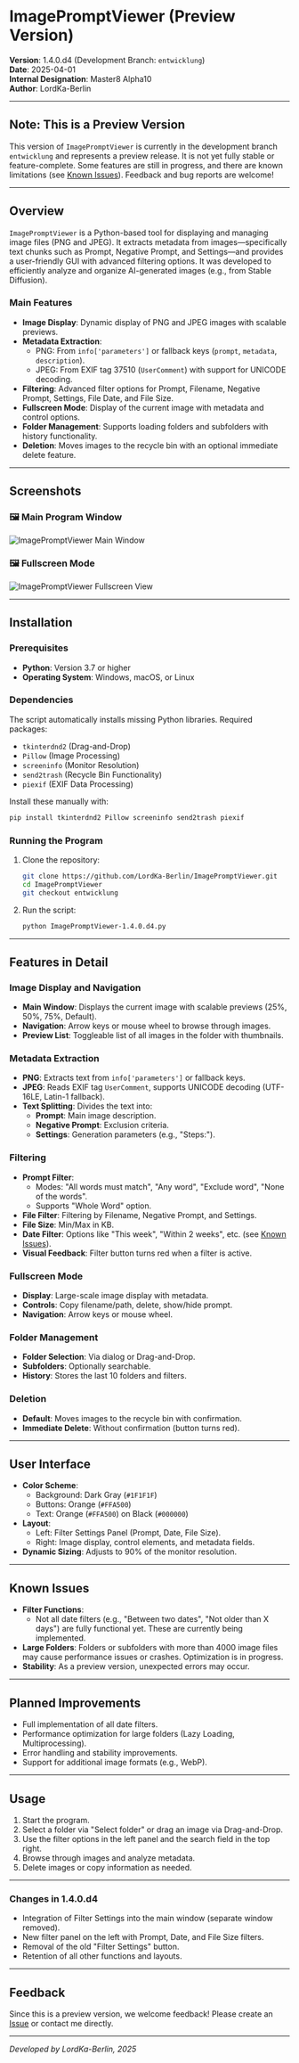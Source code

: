 # ImagePromptViewer (Preview Version)

**Version**: 1.4.0.d4 (Development Branch: `entwicklung`)  
**Date**: 2025-04-01  
**Internal Designation**: Master8 Alpha10  
**Author**: LordKa-Berlin  

---

## Note: This is a Preview Version
This version of `ImagePromptViewer` is currently in the development branch `entwicklung` and represents a preview release. It is not yet fully stable or feature-complete. Some features are still in progress, and there are known limitations (see [Known Issues](#known-issues)). Feedback and bug reports are welcome!

---

## Overview
`ImagePromptViewer` is a Python-based tool for displaying and managing image files (PNG and JPEG). It extracts metadata from images—specifically text chunks such as Prompt, Negative Prompt, and Settings—and provides a user-friendly GUI with advanced filtering options. It was developed to efficiently analyze and organize AI-generated images (e.g., from Stable Diffusion).

### Main Features
- **Image Display**: Dynamic display of PNG and JPEG images with scalable previews.
- **Metadata Extraction**:
  - PNG: From `info['parameters']` or fallback keys (`prompt`, `metadata`, `description`).
  - JPEG: From EXIF tag 37510 (`UserComment`) with support for UNICODE decoding.
- **Filtering**: Advanced filter options for Prompt, Filename, Negative Prompt, Settings, File Date, and File Size.
- **Fullscreen Mode**: Display of the current image with metadata and control options.
- **Folder Management**: Supports loading folders and subfolders with history functionality.
- **Deletion**: Moves images to the recycle bin with an optional immediate delete feature.

---

## Screenshots

### 🖼️ Main Program Window
![ImagePromptViewer Main Window](imagepromptviewer-mainscreen.png)

### 🖼️ Fullscreen Mode
![ImagePromptViewer Fullscreen View](imagepromptviewer-fullscreen.png)

---

## Installation

### Prerequisites
- **Python**: Version 3.7 or higher
- **Operating System**: Windows, macOS, or Linux

### Dependencies
The script automatically installs missing Python libraries. Required packages:
- `tkinterdnd2` (Drag-and-Drop)
- `Pillow` (Image Processing)
- `screeninfo` (Monitor Resolution)
- `send2trash` (Recycle Bin Functionality)
- `piexif` (EXIF Data Processing)

Install these manually with:
```bash
pip install tkinterdnd2 Pillow screeninfo send2trash piexif
```

### Running the Program
1. Clone the repository:
   ```bash
   git clone https://github.com/LordKa-Berlin/ImagePromptViewer.git
   cd ImagePromptViewer
   git checkout entwicklung
   ```
2. Run the script:
   ```bash
   python ImagePromptViewer-1.4.0.d4.py
   ```

---

## Features in Detail

### Image Display and Navigation
- **Main Window**: Displays the current image with scalable previews (25%, 50%, 75%, Default).
- **Navigation**: Arrow keys or mouse wheel to browse through images.
- **Preview List**: Toggleable list of all images in the folder with thumbnails.

### Metadata Extraction
- **PNG**: Extracts text from `info['parameters']` or fallback keys.
- **JPEG**: Reads EXIF tag `UserComment`, supports UNICODE decoding (UTF-16LE, Latin-1 fallback).
- **Text Splitting**: Divides the text into:
  - **Prompt**: Main image description.
  - **Negative Prompt**: Exclusion criteria.
  - **Settings**: Generation parameters (e.g., "Steps:").

### Filtering
- **Prompt Filter**:
  - Modes: "All words must match", "Any word", "Exclude word", "None of the words".
  - Supports "Whole Word" option.
- **File Filter**: Filtering by Filename, Negative Prompt, and Settings.
- **File Size**: Min/Max in KB.
- **Date Filter**: Options like "This week", "Within 2 weeks", etc. (see [Known Issues](#known-issues)).
- **Visual Feedback**: Filter button turns red when a filter is active.

### Fullscreen Mode
- **Display**: Large-scale image display with metadata.
- **Controls**: Copy filename/path, delete, show/hide prompt.
- **Navigation**: Arrow keys or mouse wheel.

### Folder Management
- **Folder Selection**: Via dialog or Drag-and-Drop.
- **Subfolders**: Optionally searchable.
- **History**: Stores the last 10 folders and filters.

### Deletion
- **Default**: Moves images to the recycle bin with confirmation.
- **Immediate Delete**: Without confirmation (button turns red).

---

## User Interface
- **Color Scheme**:
  - Background: Dark Gray (`#1F1F1F`)
  - Buttons: Orange (`#FFA500`)
  - Text: Orange (`#FFA500`) on Black (`#000000`)
- **Layout**:
  - Left: Filter Settings Panel (Prompt, Date, File Size).
  - Right: Image display, control elements, and metadata fields.
- **Dynamic Sizing**: Adjusts to 90% of the monitor resolution.

---

## Known Issues
- **Filter Functions**:
  - Not all date filters (e.g., "Between two dates", "Not older than X days") are fully functional yet. These are currently being implemented.
- **Large Folders**: Folders or subfolders with more than 4000 image files may cause performance issues or crashes. Optimization is in progress.
- **Stability**: As a preview version, unexpected errors may occur.

---

## Planned Improvements
- Full implementation of all date filters.
- Performance optimization for large folders (Lazy Loading, Multiprocessing).
- Error handling and stability improvements.
- Support for additional image formats (e.g., WebP).

---

## Usage
1. Start the program.
2. Select a folder via "Select folder" or drag an image via Drag-and-Drop.
3. Use the filter options in the left panel and the search field in the top right.
4. Browse through images and analyze metadata.
5. Delete images or copy information as needed.

---

### Changes in 1.4.0.d4
- Integration of Filter Settings into the main window (separate window removed).
- New filter panel on the left with Prompt, Date, and File Size filters.
- Removal of the old "Filter Settings" button.
- Retention of all other functions and layouts.

---

## Feedback
Since this is a preview version, we welcome feedback! Please create an [Issue](https://github.com/LordKa-Berlin/ImagePromptViewer/issues) or contact me directly.

---

*Developed by LordKa-Berlin, 2025*

